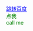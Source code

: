 
<html>
    <head>
        <meta charset="utf-8">
		<title>第一个网页</title>
    </head>
    <style>
        a:hover{
		color:red;
		}
		#linkToBaidu{
		color:blue;
		}
		.settingColor{
		color:green;
		}
	</style>
    <body>
	     <a href="http://www.baidu.com" id="linkToBaidu">跳转百度</a>
		 <div class="settingColor">点我</div>
		 <div class="settingColor">call me</div>
    </body>
</html>
